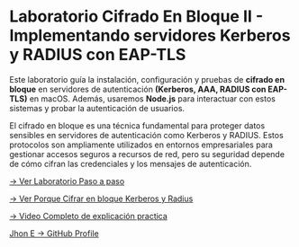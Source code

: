 # Laboratorio Cifrado En Bloque II - Implementando servidores Kerberos y RADIUS con EAP-TLS

Este laboratorio guía la instalación, configuración y pruebas de **cifrado en bloque** en servidores de autenticación **(Kerberos, AAA, RADIUS con EAP-TLS)** en macOS. Además, usaremos **Node.js** para interactuar con estos sistemas y probar la autenticación de usuarios.


El cifrado en bloque es una técnica fundamental para proteger datos sensibles en servidores de autenticación como Kerberos y RADIUS. Estos protocolos son ampliamente utilizados en entornos empresariales para gestionar accesos seguros a recursos de red, pero su seguridad depende de cómo cifran las credenciales y los mensajes de autenticación.

[-> Ver Laboratorio Paso a paso ](https://github.com/jhoney787813/Laboratorio_Cifrado_Bloque_II_Auth_in_Servers/blob/main/Laboratorio_Cifrado_Bloque_II_Auth_Servers.md)

[-> Ver Porque Cifrar en bloque Kerberos y Radius ](https://github.com/jhoney787813/Laboratorio_Cifrado_Bloque_II_Auth_in_Servers/blob/main/importancia_del_cifrado_com_kerberos_y_radius.md)

[-> Video Completo de explicación practica](https://youtu.be/3OX7Kjzk9FE)

[Jhon E -> GitHub Profile](https://github.com/jhoney787813/)
